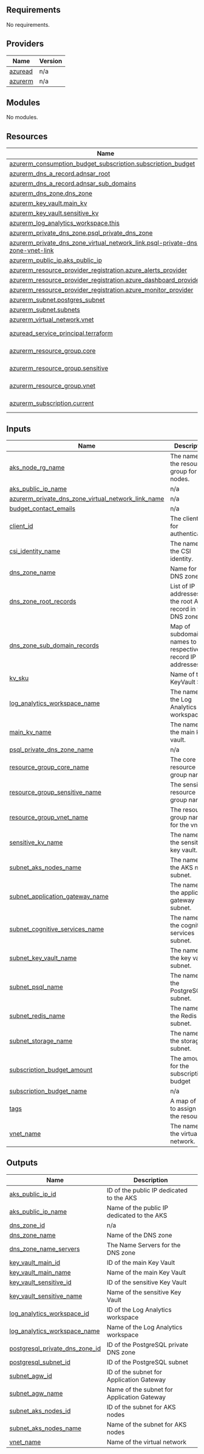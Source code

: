 <!-- BEGIN_TF_DOCS -->
## Requirements

No requirements.

## Providers

| Name | Version |
|------|---------|
| <a name="provider_azuread"></a> [azuread](#provider\_azuread) | n/a |
| <a name="provider_azurerm"></a> [azurerm](#provider\_azurerm) | n/a |

## Modules

No modules.

## Resources

| Name | Type |
|------|------|
| [azurerm_consumption_budget_subscription.subscription_budget](https://registry.terraform.io/providers/hashicorp/azurerm/latest/docs/resources/consumption_budget_subscription) | resource |
| [azurerm_dns_a_record.adnsar_root](https://registry.terraform.io/providers/hashicorp/azurerm/latest/docs/resources/dns_a_record) | resource |
| [azurerm_dns_a_record.adnsar_sub_domains](https://registry.terraform.io/providers/hashicorp/azurerm/latest/docs/resources/dns_a_record) | resource |
| [azurerm_dns_zone.dns_zone](https://registry.terraform.io/providers/hashicorp/azurerm/latest/docs/resources/dns_zone) | resource |
| [azurerm_key_vault.main_kv](https://registry.terraform.io/providers/hashicorp/azurerm/latest/docs/resources/key_vault) | resource |
| [azurerm_key_vault.sensitive_kv](https://registry.terraform.io/providers/hashicorp/azurerm/latest/docs/resources/key_vault) | resource |
| [azurerm_log_analytics_workspace.this](https://registry.terraform.io/providers/hashicorp/azurerm/latest/docs/resources/log_analytics_workspace) | resource |
| [azurerm_private_dns_zone.psql_private_dns_zone](https://registry.terraform.io/providers/hashicorp/azurerm/latest/docs/resources/private_dns_zone) | resource |
| [azurerm_private_dns_zone_virtual_network_link.psql-private-dns-zone-vnet-link](https://registry.terraform.io/providers/hashicorp/azurerm/latest/docs/resources/private_dns_zone_virtual_network_link) | resource |
| [azurerm_public_ip.aks_public_ip](https://registry.terraform.io/providers/hashicorp/azurerm/latest/docs/resources/public_ip) | resource |
| [azurerm_resource_provider_registration.azure_alerts_provider](https://registry.terraform.io/providers/hashicorp/azurerm/latest/docs/resources/resource_provider_registration) | resource |
| [azurerm_resource_provider_registration.azure_dashboard_provider](https://registry.terraform.io/providers/hashicorp/azurerm/latest/docs/resources/resource_provider_registration) | resource |
| [azurerm_resource_provider_registration.azure_monitor_provider](https://registry.terraform.io/providers/hashicorp/azurerm/latest/docs/resources/resource_provider_registration) | resource |
| [azurerm_subnet.postgres_subnet](https://registry.terraform.io/providers/hashicorp/azurerm/latest/docs/resources/subnet) | resource |
| [azurerm_subnet.subnets](https://registry.terraform.io/providers/hashicorp/azurerm/latest/docs/resources/subnet) | resource |
| [azurerm_virtual_network.vnet](https://registry.terraform.io/providers/hashicorp/azurerm/latest/docs/resources/virtual_network) | resource |
| [azuread_service_principal.terraform](https://registry.terraform.io/providers/hashicorp/azuread/latest/docs/data-sources/service_principal) | data source |
| [azurerm_resource_group.core](https://registry.terraform.io/providers/hashicorp/azurerm/latest/docs/data-sources/resource_group) | data source |
| [azurerm_resource_group.sensitive](https://registry.terraform.io/providers/hashicorp/azurerm/latest/docs/data-sources/resource_group) | data source |
| [azurerm_resource_group.vnet](https://registry.terraform.io/providers/hashicorp/azurerm/latest/docs/data-sources/resource_group) | data source |
| [azurerm_subscription.current](https://registry.terraform.io/providers/hashicorp/azurerm/latest/docs/data-sources/subscription) | data source |

## Inputs

| Name | Description | Type | Default | Required |
|------|-------------|------|---------|:--------:|
| <a name="input_aks_node_rg_name"></a> [aks\_node\_rg\_name](#input\_aks\_node\_rg\_name) | The name of the resource group for AKS nodes. | `string` | n/a | yes |
| <a name="input_aks_public_ip_name"></a> [aks\_public\_ip\_name](#input\_aks\_public\_ip\_name) | n/a | `string` | `"aks_public_ip"` | no |
| <a name="input_azurerm_private_dns_zone_virtual_network_link_name"></a> [azurerm\_private\_dns\_zone\_virtual\_network\_link\_name](#input\_azurerm\_private\_dns\_zone\_virtual\_network\_link\_name) | n/a | `string` | `"PsqlVnetZone.com"` | no |
| <a name="input_budget_contact_emails"></a> [budget\_contact\_emails](#input\_budget\_contact\_emails) | n/a | `set(string)` | n/a | yes |
| <a name="input_client_id"></a> [client\_id](#input\_client\_id) | The client ID for authentication. | `string` | n/a | yes |
| <a name="input_csi_identity_name"></a> [csi\_identity\_name](#input\_csi\_identity\_name) | The name of the CSI identity. | `string` | n/a | yes |
| <a name="input_dns_zone_name"></a> [dns\_zone\_name](#input\_dns\_zone\_name) | Name for the DNS zone | `string` | n/a | yes |
| <a name="input_dns_zone_root_records"></a> [dns\_zone\_root\_records](#input\_dns\_zone\_root\_records) | List of IP addresses for the root A record in the DNS zone | `set(string)` | n/a | yes |
| <a name="input_dns_zone_sub_domain_records"></a> [dns\_zone\_sub\_domain\_records](#input\_dns\_zone\_sub\_domain\_records) | Map of subdomain names to their respective A record IP addresses | <pre>map(object({<br/>    name    = string<br/>    records = set(string)<br/>  }))</pre> | n/a | yes |
| <a name="input_kv_sku"></a> [kv\_sku](#input\_kv\_sku) | Name of the KeyVault SKU. | `string` | `"standard"` | no |
| <a name="input_log_analytics_workspace_name"></a> [log\_analytics\_workspace\_name](#input\_log\_analytics\_workspace\_name) | The name of the Log Analytics workspace. | `string` | n/a | yes |
| <a name="input_main_kv_name"></a> [main\_kv\_name](#input\_main\_kv\_name) | The name of the main key vault. | `string` | n/a | yes |
| <a name="input_psql_private_dns_zone_name"></a> [psql\_private\_dns\_zone\_name](#input\_psql\_private\_dns\_zone\_name) | n/a | `string` | `"psql.postgres.database.azure.com"` | no |
| <a name="input_resource_group_core_name"></a> [resource\_group\_core\_name](#input\_resource\_group\_core\_name) | The core resource group name. | `string` | n/a | yes |
| <a name="input_resource_group_sensitive_name"></a> [resource\_group\_sensitive\_name](#input\_resource\_group\_sensitive\_name) | The sensitive resource group name. | `string` | n/a | yes |
| <a name="input_resource_group_vnet_name"></a> [resource\_group\_vnet\_name](#input\_resource\_group\_vnet\_name) | The resource group name for the vnets. | `string` | n/a | yes |
| <a name="input_sensitive_kv_name"></a> [sensitive\_kv\_name](#input\_sensitive\_kv\_name) | The name of the sensitive key vault. | `string` | n/a | yes |
| <a name="input_subnet_aks_nodes_name"></a> [subnet\_aks\_nodes\_name](#input\_subnet\_aks\_nodes\_name) | The name of the AKS nodes subnet. | `string` | n/a | yes |
| <a name="input_subnet_application_gateway_name"></a> [subnet\_application\_gateway\_name](#input\_subnet\_application\_gateway\_name) | The name of the application gateway subnet. | `string` | n/a | yes |
| <a name="input_subnet_cognitive_services_name"></a> [subnet\_cognitive\_services\_name](#input\_subnet\_cognitive\_services\_name) | The name of the cognitive services subnet. | `string` | n/a | yes |
| <a name="input_subnet_key_vault_name"></a> [subnet\_key\_vault\_name](#input\_subnet\_key\_vault\_name) | The name of the key vault subnet. | `string` | n/a | yes |
| <a name="input_subnet_psql_name"></a> [subnet\_psql\_name](#input\_subnet\_psql\_name) | The name of the PostgreSQL subnet. | `string` | n/a | yes |
| <a name="input_subnet_redis_name"></a> [subnet\_redis\_name](#input\_subnet\_redis\_name) | The name of the Redis subnet. | `string` | n/a | yes |
| <a name="input_subnet_storage_name"></a> [subnet\_storage\_name](#input\_subnet\_storage\_name) | The name of the storage subnet. | `string` | n/a | yes |
| <a name="input_subscription_budget_amount"></a> [subscription\_budget\_amount](#input\_subscription\_budget\_amount) | The amount for the subscription budget | `number` | `2000` | no |
| <a name="input_subscription_budget_name"></a> [subscription\_budget\_name](#input\_subscription\_budget\_name) | n/a | `string` | `"subscription_budget"` | no |
| <a name="input_tags"></a> [tags](#input\_tags) | A map of tags to assign to the resources. | `map(string)` | n/a | yes |
| <a name="input_vnet_name"></a> [vnet\_name](#input\_vnet\_name) | The name of the virtual network. | `string` | n/a | yes |

## Outputs

| Name | Description |
|------|-------------|
| <a name="output_aks_public_ip_id"></a> [aks\_public\_ip\_id](#output\_aks\_public\_ip\_id) | ID of the public IP dedicated to the AKS |
| <a name="output_aks_public_ip_name"></a> [aks\_public\_ip\_name](#output\_aks\_public\_ip\_name) | Name of the public IP dedicated to the AKS |
| <a name="output_dns_zone_id"></a> [dns\_zone\_id](#output\_dns\_zone\_id) | n/a |
| <a name="output_dns_zone_name"></a> [dns\_zone\_name](#output\_dns\_zone\_name) | Name of the DNS zone |
| <a name="output_dns_zone_name_servers"></a> [dns\_zone\_name\_servers](#output\_dns\_zone\_name\_servers) | The Name Servers for the DNS zone |
| <a name="output_key_vault_main_id"></a> [key\_vault\_main\_id](#output\_key\_vault\_main\_id) | ID of the main Key Vault |
| <a name="output_key_vault_main_name"></a> [key\_vault\_main\_name](#output\_key\_vault\_main\_name) | Name of the main Key Vault |
| <a name="output_key_vault_sensitive_id"></a> [key\_vault\_sensitive\_id](#output\_key\_vault\_sensitive\_id) | ID of the sensitive Key Vault |
| <a name="output_key_vault_sensitive_name"></a> [key\_vault\_sensitive\_name](#output\_key\_vault\_sensitive\_name) | Name of the sensitive Key Vault |
| <a name="output_log_analytics_workspace_id"></a> [log\_analytics\_workspace\_id](#output\_log\_analytics\_workspace\_id) | ID of the Log Analytics workspace |
| <a name="output_log_analytics_workspace_name"></a> [log\_analytics\_workspace\_name](#output\_log\_analytics\_workspace\_name) | Name of the Log Analytics workspace |
| <a name="output_postgresql_private_dns_zone_id"></a> [postgresql\_private\_dns\_zone\_id](#output\_postgresql\_private\_dns\_zone\_id) | ID of the PostgreSQL private DNS zone |
| <a name="output_postgresql_subnet_id"></a> [postgresql\_subnet\_id](#output\_postgresql\_subnet\_id) | ID of the PostgreSQL subnet |
| <a name="output_subnet_agw_id"></a> [subnet\_agw\_id](#output\_subnet\_agw\_id) | ID of the subnet for Application Gateway |
| <a name="output_subnet_agw_name"></a> [subnet\_agw\_name](#output\_subnet\_agw\_name) | Name of the subnet for Application Gateway |
| <a name="output_subnet_aks_nodes_id"></a> [subnet\_aks\_nodes\_id](#output\_subnet\_aks\_nodes\_id) | ID of the subnet for AKS nodes |
| <a name="output_subnet_aks_nodes_name"></a> [subnet\_aks\_nodes\_name](#output\_subnet\_aks\_nodes\_name) | Name of the subnet for AKS nodes |
| <a name="output_vnet_name"></a> [vnet\_name](#output\_vnet\_name) | Name of the virtual network |
<!-- END_TF_DOCS -->
